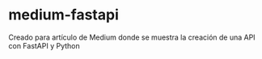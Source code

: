# medium-fastapi
Creado para artículo de Medium donde se muestra la creación de una API con FastAPI y Python
